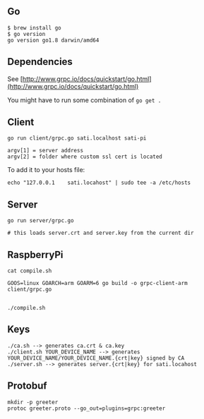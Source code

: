 ## Go

```
$ brew install go
$ go version
go version go1.8 darwin/amd64

```
## Dependencies

See [http://www.grpc.io/docs/quickstart/go.html](http://www.grpc.io/docs/quickstart/go.html)

You might have to run some combination of `go get .`

## Client

```
go run client/grpc.go sati.localhost sati-pi

argv[1] = server address
argv[2] = folder where custom ssl cert is located

```

To add it to your hosts file:

```
echo "127.0.0.1    sati.locahost" | sudo tee -a /etc/hosts
```


## Server

```
go run server/grpc.go

# this loads server.crt and server.key from the current dir
```


## RaspberryPi

```
cat compile.sh

GOOS=linux GOARCH=arm GOARM=6 go build -o grpc-client-arm client/grpc.go


./compile.sh
```



## Keys

```
./ca.sh --> generates ca.crt & ca.key
./client.sh YOUR_DEVICE_NAME --> generates YOUR_DEVICE_NAME/YOUR_DEVICE_NAME.{crt|key} signed by CA
./server.sh --> generates server.{crt|key} for sati.locahost
```


## Protobuf

```
mkdir -p greeter
protoc greeter.proto --go_out=plugins=grpc:greeter
```
